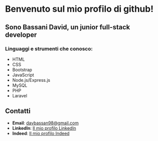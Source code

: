 # Benvenuto sul mio profilo di github!

## Sono Bassani David, un junior full-stack developer

### Linguaggi e strumenti che conosco:

- HTML
- CSS
- Bootstrap
- JavaScript
- Node.js/Express.js
- MySQL
- PHP
- Laravel

## Contatti

- **Email**: davbassan98@gmail.com
- **LinkedIn**: [Il mio profilo LinkedIn](https://www.linkedin.com/in/ilmioaccount/)
- **Indeed**: [Il mio profilo Indeed](https://www.indeed.com/ilmioaccount)
